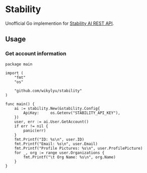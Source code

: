 # Stability

Unofficial Go implemention for [Stability AI REST API](https://platform.stability.ai/rest-api).

## Usage

### Get account information

```golang
package main

import (
	"fmt"
	"os"

	"github.com/wikylyu/stability"
)

func main() {
	ai := stability.New(&stability.Config{
		ApiKey:     os.Getenv("STABILITY_API_KEY"),
	})
	user, err := ai.User.GetAccount()
	if err != nil {
		panic(err)
	}
	fmt.Printf("ID: %s\n", user.ID)
	fmt.Printf("Email: %s\n", user.Email)
	fmt.Printf("Profile Pictures: %s\n", user.ProfilePicture)
	for _, org := range user.Organizations {
		fmt.Printf("\t Org Name: %s\n", org.Name)
	}
}

```

